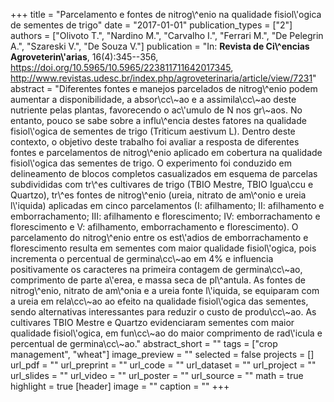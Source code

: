 +++
title = "Parcelamento e fontes de nitrog\\^enio na qualidade fisiol\\'ogica de sementes de trigo"
date = "2017-01-01"
publication_types = ["2"]
authors = ["Olivoto T.", "Nardino M.", "Carvalho I.", "Ferrari M.", "De Pelegrin A.", "Szareski V.", "De Souza V."]
publication = "In: **Revista de Ci\\^encias Agroveterin\\'arias**, 16(4):345--356, https://doi.org/10.5965/10.5965/223811711642017345, http://www.revistas.udesc.br/index.php/agroveterinaria/article/view/7231"
abstract = "Diferentes fontes e manejos parcelados de nitrog\\^enio podem aumentar a disponibilidade, a absor\\cc\\~ao e a assimila\\cc\\~ao deste nutriente pelas plantas, favorecendo o ac\\'umulo de N nos gr\\~aos. No entanto, pouco se sabe sobre a influ\\^encia destes fatores na qualidade fisiol\\'ogica de sementes de trigo (Triticum aestivum L). Dentro deste contexto, o objetivo deste trabalho foi avaliar a resposta de diferentes fontes e parcelamentos de nitrog\\^enio aplicado em cobertura na qualidade fisiol\\'ogica das sementes de trigo. O experimento foi conduzido em delineamento de blocos completos casualizados em esquema de parcelas subdivididas com tr\\^es cultivares de trigo (TBIO Mestre, TBIO Igua\\ccu e Quartzo), tr\\^es fontes de nitrog\\^enio (ureia, nitrato de am\\^onio e ureia l\\'iquida) aplicadas em cinco parcelamentos (I: afilhamento; II: afilhamento e emborrachamento; III: afilhamento e florescimento; IV: emborrachamento e florescimento e V: afilhamento, emborrachamento e florescimento). O parcelamento do nitrog\\^enio entre os est\\'adios de emborrachamento e florescimento resulta em sementes com maior qualidade fisiol\\'ogica, pois incrementa o percentual de germina\\cc\\~ao em 4% e influencia positivamente os caracteres na primeira contagem de germina\\cc\\~ao, comprimento de parte a\\'erea, e massa seca de pl\\^antula. As fontes de nitrog\\^enio, nitrato de am\\^onia e a ureia fonte l\\'iquida, se equiparam com a ureia em rela\\cc\\~ao ao efeito na qualidade fisiol\\'ogica das sementes, sendo alternativas interessantes para reduzir o custo de produ\\cc\\~ao. As cultivares TBIO Mestre e Quartzo evidenciaram sementes com maior qualidade fisiol\\'ogica, em fun\\cc\\~ao do maior comprimento de rad\\'icula e percentual de germina\\cc\\~ao."
abstract_short = ""
tags = ["crop management", "wheat"]
image_preview = ""
selected = false
projects = []
url_pdf = ""
url_preprint = ""
url_code = ""
url_dataset = ""
url_project = ""
url_slides = ""
url_video = ""
url_poster = ""
url_source = ""
math = true
highlight = true
[header]
image = ""
caption = ""
+++
